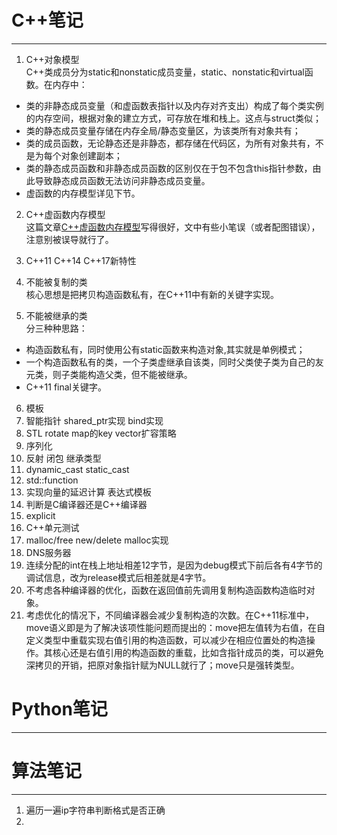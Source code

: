 # C++笔记
---

1. C++对象模型  
C++类成员分为static和nonstatic成员变量，static、nonstatic和virtual函数。在内存中：  

 * 类的非静态成员变量（和虚函数表指针以及内存对齐支出）构成了每个类实例的内存空间，根据对象的建立方式，可存放在堆和栈上。这点与struct类似；
 * 类的静态成员变量存储在内存全局/静态变量区，为该类所有对象共有；
 * 类的成员函数，无论静态还是非静态，都存储在代码区，为所有对象共有，不是为每个对象创建副本；
 * 类的静态成员函数和非静态成员函数的区别仅在于包不包含this指针参数，由此导致静态成员函数无法访问非静态成员变量。
 * 虚函数的内存模型详见下节。

2. C++虚函数内存模型  
 这篇文章[C++虚函数内存模型](http://www.cnblogs.com/QG-whz/p/4909359.html)写得很好，文中有些小笔误（或者配图错误），注意别被误导就行了。

3. C++11 C++14 C++17新特性  

4. 不能被复制的类  
核心思想是把拷贝构造函数私有，在C++11中有新的关键字实现。

5. 不能被继承的类  
分三种种思路：
 * 构造函数私有，同时使用公有static函数来构造对象,其实就是单例模式；
 * 一个构造函数私有的类，一个子类虚继承自该类，同时父类使子类为自己的友元类，则子类能构造父类，但不能被继承。  
 * C++11 final关键字。
6. 模板  
7. 智能指针 shared_ptr实现 bind实现
8. STL rotate map的key vector扩容策略
9. 序列化
10. 反射 闭包 继承类型
11. dynamic_cast static_cast
12. std::function
13. 实现向量的延迟计算 表达式模板
14. 判断是C编译器还是C++编译器
15. explicit
16. C++单元测试
17. malloc/free new/delete malloc实现
18. DNS服务器
19. 连续分配的int在栈上地址相差12字节，是因为debug模式下前后各有4字节的调试信息，改为release模式后相差就是4字节。
20. 不考虑各种编译器的优化，函数在返回值前先调用复制构造函数构造临时对象。
21. 考虑优化的情况下，不同编译器会减少复制构造的次数。在C++11标准中，move语义即是为了解决该项性能问题而提出的：move把左值转为右值，在自定义类型中重载实现右值引用的构造函数，可以减少在相应位置处的构造操作。其核心还是右值引用的构造函数的重载，比如含指针成员的类，可以避免深拷贝的开销，把原对象指针赋为NULL就行了；move只是强转类型。
 
# Python笔记
---


# 算法笔记
---
1. 遍历一遍ip字符串判断格式是否正确
2. 
